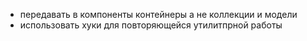 -   передавать в компоненты контейнеры а не коллекции и модели
-   использовать хуки для повторяющейся утилитпрной работы
